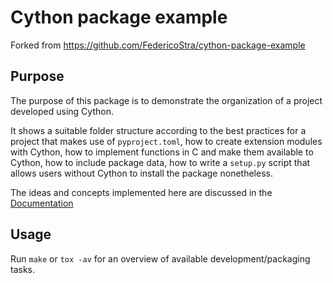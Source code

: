 # Cython package example

Forked from https://github.com/FedericoStra/cython-package-example

## Purpose

The purpose of this package is to demonstrate the organization of a project developed using Cython.

It shows a suitable folder structure according to the best practices for a project that makes use of `pyproject.toml`, how to create extension modules with Cython, how to implement functions in C and make them available to Cython, how to include package data, how to write a `setup.py` script that allows users without Cython to install the package nonetheless.

The ideas and concepts implemented here are discussed in the [Documentation](https://goerz-testing.github.io/cython-package-example)

## Usage

Run `make` or `tox -av` for an overview of available development/packaging tasks.
